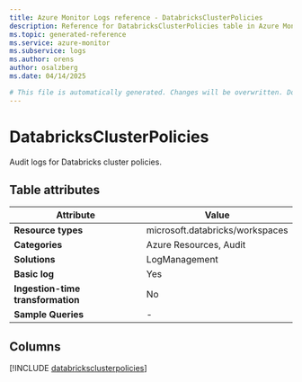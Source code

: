 ```yaml
---
title: Azure Monitor Logs reference - DatabricksClusterPolicies
description: Reference for DatabricksClusterPolicies table in Azure Monitor Logs.
ms.topic: generated-reference
ms.service: azure-monitor
ms.subservice: logs
ms.author: orens
author: osalzberg
ms.date: 04/14/2025

# This file is automatically generated. Changes will be overwritten. Do not change this file directly.
---
```


# DatabricksClusterPolicies

Audit logs for Databricks cluster policies.


## Table attributes

|Attribute|Value|
|---|---|
|**Resource types**|microsoft.databricks/workspaces|
|**Categories**|Azure Resources, Audit|
|**Solutions**| LogManagement|
|**Basic log**|Yes|
|**Ingestion-time transformation**|No|
|**Sample Queries**|-|



## Columns
  
[!INCLUDE [databricksclusterpolicies](~/reusable-content/ce-skilling/azure/includes/azure-monitor/reference/tables/databricksclusterpolicies-include.md)]
